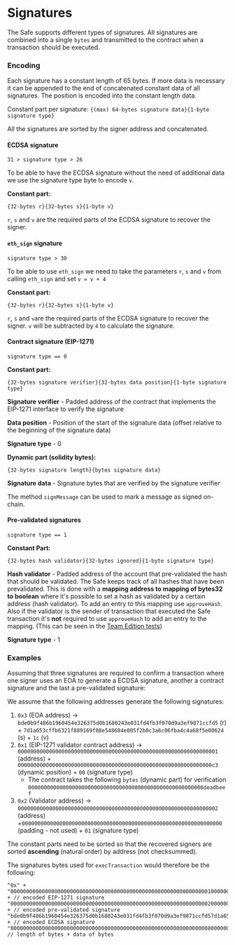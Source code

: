 # Signatures

The Safe supports different types of signatures. All signatures are combined into a single `bytes` and transmitted to the contract when a transaction should be executed.

### Encoding

Each signature has a constant length of 65 bytes. If more data is necessary it can be appended to the end of concatenated constant data of all signatures. The position is encoded into the constant length data.

Constant part per signature: `{(max) 64-bytes signature data}{1-byte signature type}`

All the signatures are sorted by the signer address and concatenated.

#### ECDSA signature

`31 > signature type > 26`

To be able to have the ECDSA signature without the need of additional data we use the signature type byte to encode `v`.

**Constant part:**

`{32-bytes r}{32-bytes s}{1-byte v}`

`r`, `s` and `v` are the required parts of the ECDSA signature to recover the signer.

#### `eth_sign` signature

`signature type > 30`

To be able to use `eth_sign` we need to take the parameters `r`, `s` and `v` from calling `eth_sign` and set `v = v + 4`

**Constant part:**

`{32-bytes r}{32-bytes s}{1-byte v}`

`r`, `s` and `v`are the required parts of the ECDSA signature to recover the signer. `v` will be subtracted by `4` to calculate the signature.

#### Contract signature (EIP-1271)

`signature type == 0`

**Constant part:**

`{32-bytes signature verifier}{32-bytes data position}{1-byte signature type}`

**Signature verifier** - Padded address of the contract that implements the EIP-1271 interface to verify the signature

**Data position** - Position of the start of the signature data (offset relative to the beginning of the signature data)

**Signature type** - 0

**Dynamic part (solidity bytes):**

`{32-bytes signature length}{bytes signature data}`

**Signature data** - Signature bytes that are verified by the signature verifier

The method `signMessage` can be used to mark a message as signed on-chain.

#### Pre-validated signatures

`signature type == 1`

**Constant Part:**

`{32-bytes hash validator}{32-bytes ignored}{1-byte signature type}`

**Hash validator** - Padded address of the account that pre-validated the hash that should be validated. The Safe keeps track of all hashes that have been prevalidated. This is done with a **mapping address to mapping of bytes32 to boolean** where it's possible to set a hash as validated by a certain address (hash validator). To add an entry to this mapping use `approveHash`. Also if the validator is the sender of transaction that executed the Safe transaction it's **not** required to use `approveHash` to add an entry to the mapping. (This can be seen in the [Team Edition tests](https://github.com/gnosis/safe-contracts/blob/v1.0.0/test/gnosisSafeTeamEdition.js))

**Signature type** - 1

### Examples

Assuming that three signatures are required to confirm a transaction where one signer uses an EOA to generate a ECDSA signature, another a contract signature and the last a pre-validated signature:

We assume that the following addresses generate the following signatures:

1. `0x3` (EOA address) -> `bde0b9f486b1960454e326375d0b1680243e031fd4fb3f070d9a3ef9871ccfd5` (r) + `7d1a653cffb6321f889169f08e548684e005f2b0c3a6c06fba4c4a68f5e00624` (s) + `1c` (v)
2. `0x1` (EIP-1271 validator contract address) -> `0000000000000000000000000000000000000000000000000000000000000001` (address) + `00000000000000000000000000000000000000000000000000000000000000c3` (dynamic position) + `00` (signature type)
   * The contract takes the following `bytes` (dynamic part) for verification `00000000000000000000000000000000000000000000000000000000deadbeef`
3. `0x2` (Validator address) -> `0000000000000000000000000000000000000000000000000000000000000002` (address) +`0000000000000000000000000000000000000000000000000000000000000000` (padding - not used) + `01` (signature type)

The constant parts need to be sorted so that the recovered signers are sorted **ascending** (natural order) by address (not checksummed).

The signatures bytes used for `execTransaction` would therefore be the following:

```text
"0x" + 
"000000000000000000000000000000000000000000000000000000000000000100000000000000000000000000000000000000000000000000000000000000c300" + // encoded EIP-1271 signature
"0000000000000000000000000000000000000000000000000000000000000002000000000000000000000000000000000000000000000000000000000000000001" + // encoded pre-validated signature
"bde0b9f486b1960454e326375d0b1680243e031fd4fb3f070d9a3ef9871ccfd57d1a653cffb6321f889169f08e548684e005f2b0c3a6c06fba4c4a68f5e006241c" + // encoded ECDSA signature
"000000000000000000000000000000000000000000000000000000000000000800000000000000000000000000000000000000000000000000000000deadbeef"     // length of bytes + data of bytes
```
